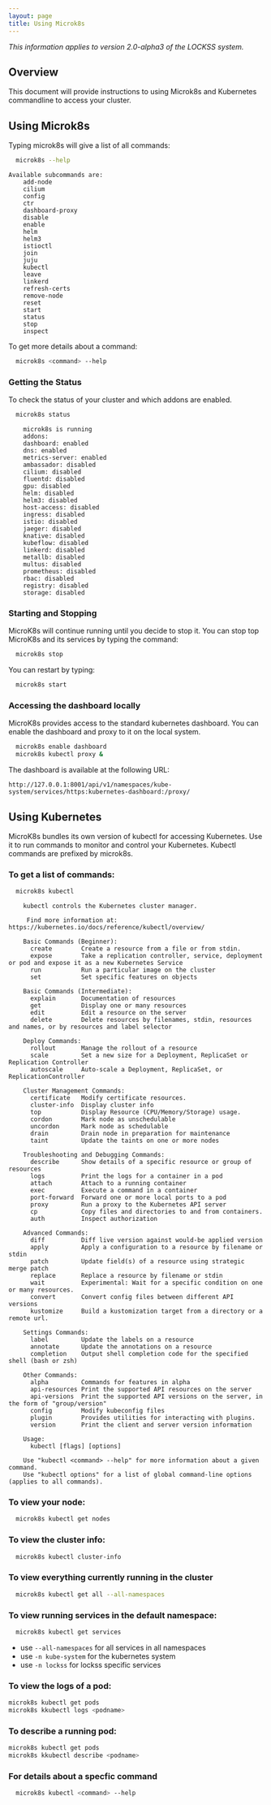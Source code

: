 ```yaml
---
layout: page
title: Using Microk8s
---
```


*This information applies to version 2.0-alpha3 of the LOCKSS system.*

## Overview

This document will provide instructions to using Microk8s and Kubernetes commandline to access your cluster.

## Using Microk8s
Typing microk8s will give a list of all commands:

```bash
  microk8s --help
```

```text
Available subcommands are:
	add-node
	cilium
	config
	ctr
	dashboard-proxy
	disable
	enable
	helm
	helm3
	istioctl
	join
	juju
	kubectl
	leave
	linkerd
	refresh-certs
	remove-node
	reset
	start
	status
	stop
	inspect
```

To get more details about a command:

```bash
  microk8s <command> --help
```

### Getting the Status
To check the status of your cluster and which addons are enabled.

```bash
  microk8s status
```

```text
	microk8s is running
	addons:
	dashboard: enabled
	dns: enabled
	metrics-server: enabled
	ambassador: disabled
	cilium: disabled
	fluentd: disabled
	gpu: disabled
	helm: disabled
	helm3: disabled
	host-access: disabled
	ingress: disabled
	istio: disabled
	jaeger: disabled
	knative: disabled
	kubeflow: disabled
	linkerd: disabled
	metallb: disabled
	multus: disabled
	prometheus: disabled
	rbac: disabled
	registry: disabled
	storage: disabled
```
### Starting and Stopping
MicroK8s will continue running until you decide to stop it. You can stop top MicroK8s and its services by typing the command:

```bash
  microk8s stop
```

You can restart by typing:

```bash
  microk8s start
```

### Accessing the dashboard locally
MicroK8s provides access to the standard kubernetes dashboard.  You can enable the dashboard and proxy to it on the local system.

```bash
  microk8s enable dashboard
  microk8s kubectl proxy &
```

The dashboard is available at the following URL:

```text
http://127.0.0.1:8001/api/v1/namespaces/kube-system/services/https:kubernetes-dashboard:/proxy/
```

## Using Kubernetes
MicroK8s bundles its own version of kubectl for accessing Kubernetes. Use it to run commands to monitor and control your Kubernetes. Kubectl commands are prefixed by microk8s. 

### To get a list of commands:

```bash
  microk8s kubectl
```

```text
	kubectl controls the Kubernetes cluster manager.
	
	 Find more information at: https://kubernetes.io/docs/reference/kubectl/overview/
	
	Basic Commands (Beginner):
	  create        Create a resource from a file or from stdin.
	  expose        Take a replication controller, service, deployment or pod and expose it as a new Kubernetes Service
	  run           Run a particular image on the cluster
	  set           Set specific features on objects
	
	Basic Commands (Intermediate):
	  explain       Documentation of resources
	  get           Display one or many resources
	  edit          Edit a resource on the server
	  delete        Delete resources by filenames, stdin, resources and names, or by resources and label selector
	
	Deploy Commands:
	  rollout       Manage the rollout of a resource
	  scale         Set a new size for a Deployment, ReplicaSet or Replication Controller
	  autoscale     Auto-scale a Deployment, ReplicaSet, or ReplicationController
	
	Cluster Management Commands:
	  certificate   Modify certificate resources.
	  cluster-info  Display cluster info
	  top           Display Resource (CPU/Memory/Storage) usage.
	  cordon        Mark node as unschedulable
	  uncordon      Mark node as schedulable
	  drain         Drain node in preparation for maintenance
	  taint         Update the taints on one or more nodes
	
	Troubleshooting and Debugging Commands:
	  describe      Show details of a specific resource or group of resources
	  logs          Print the logs for a container in a pod
	  attach        Attach to a running container
	  exec          Execute a command in a container
	  port-forward  Forward one or more local ports to a pod
	  proxy         Run a proxy to the Kubernetes API server
	  cp            Copy files and directories to and from containers.
	  auth          Inspect authorization
	
	Advanced Commands:
	  diff          Diff live version against would-be applied version
	  apply         Apply a configuration to a resource by filename or stdin
	  patch         Update field(s) of a resource using strategic merge patch
	  replace       Replace a resource by filename or stdin
	  wait          Experimental: Wait for a specific condition on one or many resources.
	  convert       Convert config files between different API versions
	  kustomize     Build a kustomization target from a directory or a remote url.
	
	Settings Commands:
	  label         Update the labels on a resource
	  annotate      Update the annotations on a resource
	  completion    Output shell completion code for the specified shell (bash or zsh)
	
	Other Commands:
	  alpha         Commands for features in alpha
	  api-resources Print the supported API resources on the server
	  api-versions  Print the supported API versions on the server, in the form of "group/version"
	  config        Modify kubeconfig files
	  plugin        Provides utilities for interacting with plugins.
	  version       Print the client and server version information
	
	Usage:
	  kubectl [flags] [options]
	
	Use "kubectl <command> --help" for more information about a given command.
	Use "kubectl options" for a list of global command-line options (applies to all commands).
```
### To view your node:

```bash
  microk8s kubectl get nodes
```

### To view the cluster info:

```bash
  microk8s kubectl cluster-info
```

### To view everything currently running in the cluster


```bash
  microk8s kubectl get all --all-namespaces
```

### To view running services in the default namespace:

```bash
  microk8s kubectl get services
```
* use `--all-namespaces` for all services in all namespaces
* use `-n kube-system` for the kubernetes system
* use `-n lockss` for lockss specific services

### To view the logs of a pod:

```bash
microk8s kubectl get pods 
microk8s kkubectl logs <podname>
```

### To describe a running pod:

```bash
microk8s kubectl get pods 
microk8s kkubectl describe <podname>
```


### For details about a specfic command

```bash
  microk8s kubectl <command> --help
```
